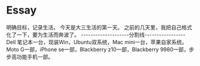 # Essay
明确目标，记录生活。
今天是大三生活的第一天。
之前的几天里，我把自己格式化了一下，要为生活而奔波了。
--------------------分割线-----------------
Dell 笔记本一台，现装Win，Ubuntu双系统，Mac mini一台，苹果自家系统。
Moto G一部，iPhone se一部，Blackberry z10一部，Blackberry 9980一部，步步高功能手机一部。